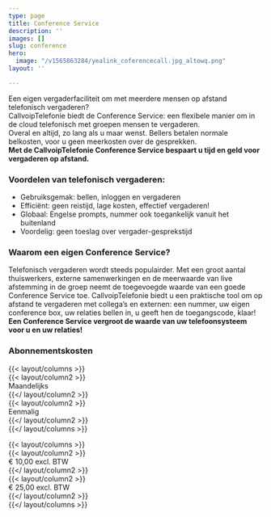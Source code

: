 ```yaml
---
type: page
title: Conference Service
description: ''
images: []
slug: conference
hero:
  image: "/v1565863284/yealink_coferencecall.jpg_altowq.png"
layout: ''

---
```

Een eigen vergaderfaciliteit om met meerdere mensen op afstand telefonisch vergaderen?  
CallvoipTelefonie biedt de Conference Service: een flexibele manier om in de cloud telefonisch met groepen mensen te vergaderen.  
Overal en altijd, zo lang als u maar wenst. Bellers betalen normale belkosten, voor u geen meerkosten over de gesprekken.  
**Met de CallvoipTelefonie Conference Service bespaart u tijd en geld voor vergaderen op afstand.**

### Voordelen van telefonisch vergaderen:

* Gebruiksgemak: bellen, inloggen en vergaderen
* Efficiënt: geen reistijd, lage kosten, effectief vergaderen!
* Globaal: Engelse prompts, nummer ook toegankelijk vanuit het buitenland
* Voordelig: geen toeslag over vergader-gesprekstijd

### Waarom een eigen Conference Service?

Telefonisch vergaderen wordt steeds populairder. Met een groot aantal thuiswerkers, externe samenwerkingen en de meerwaarde van live afstemming in de groep neemt de toegevoegde waarde van een goede Conference Service toe. CallvoipTelefonie biedt u een praktische tool om op afstand te vergaderen met collega’s en externen: een nummer, uw eigen conference box, uw relaties bellen in, u geeft hen de toegangscode, klaar!  
**Een Conference Service vergroot de waarde van uw telefoonsysteem voor u en uw relaties!**

### Abonnementskosten

{{< layout/columns >}}  
{{< layout/column2 >}}  
Maandelijks  
{{</ layout/column2 >}}  
{{< layout/column2 >}}  
Eenmalig  
{{</ layout/column2 >}}  
{{</ layout/columns >}}

{{< layout/columns >}}  
{{< layout/column2 >}}  
€ 10,00 excl. BTW  
{{</ layout/column2 >}}  
{{< layout/column2 >}}  
€ 25,00 excl. BTW  
{{</ layout/column2 >}}  
{{</ layout/columns >}}